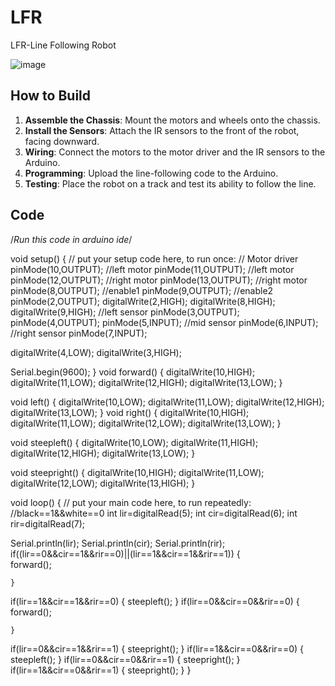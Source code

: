 # LFR
LFR-Line Following Robot



![image](https://github.com/kharsh807/LFR/assets/121211344/1ce53c92-b77c-404d-9e36-03e0aceec33c)
## How to Build

1. **Assemble the Chassis**: Mount the motors and wheels onto the chassis.
2. **Install the Sensors**: Attach the IR sensors to the front of the robot, facing downward.
3. **Wiring**: Connect the motors to the motor driver and the IR sensors to the Arduino.
4. **Programming**: Upload the line-following code to the Arduino.
5. **Testing**: Place the robot on a track and test its ability to follow the line.


## Code
/*Run this code in arduino ide*/



void setup() {
  // put your setup code here, to run once:
//  Motor driver
pinMode(10,OUTPUT); //left motor
pinMode(11,OUTPUT); //left motor
pinMode(12,OUTPUT); //right motor
pinMode(13,OUTPUT); //right motor
pinMode(8,OUTPUT); //enable1
pinMode(9,OUTPUT); //enable2
pinMode(2,OUTPUT);
digitalWrite(2,HIGH);
digitalWrite(8,HIGH);
digitalWrite(9,HIGH);
//left sensor
pinMode(3,OUTPUT);
pinMode(4,OUTPUT);
pinMode(5,INPUT);
//mid sensor
pinMode(6,INPUT);
//right sensor
pinMode(7,INPUT);

digitalWrite(4,LOW);
digitalWrite(3,HIGH);



Serial.begin(9600);
}
 void forward()
{
  digitalWrite(10,HIGH);
  digitalWrite(11,LOW);
  digitalWrite(12,HIGH);
  digitalWrite(13,LOW);
  }
  

void left()
{
  digitalWrite(10,LOW);
  digitalWrite(11,LOW);
  digitalWrite(12,HIGH);
  digitalWrite(13,LOW);
  }
  void right()
{
  digitalWrite(10,HIGH);
  digitalWrite(11,LOW);
  digitalWrite(12,LOW);
  digitalWrite(13,LOW);
  }

   void steepleft()
{
  digitalWrite(10,LOW);
  digitalWrite(11,HIGH);
  digitalWrite(12,HIGH);
  digitalWrite(13,LOW);
  }
  

   void steepright()
{
  digitalWrite(10,HIGH);
  digitalWrite(11,LOW);
  digitalWrite(12,LOW);
  digitalWrite(13,HIGH);
  }

void loop() {
  // put your main code here, to run repeatedly:
  //black==1&&white==0
 int lir=digitalRead(5);
  int cir=digitalRead(6);
    int rir=digitalRead(7);
  
  Serial.println(lir);
  Serial.println(cir);
  Serial.println(rir);
   if((lir==0&&cir==1&&rir==0)||(lir==1&&cir==1&&rir==1))
   {  
    forward(); 
     
    }
   if(lir==1&&cir==1&&rir==0)
   {
    steepleft();
    } 
    if(lir==0&&cir==0&&rir==0)
   {
    forward();
    
    }
   if(lir==0&&cir==1&&rir==1)
   {
    steepright();
    } 
   if(lir==1&&cir==0&&rir==0)
   { 
    steepleft(); 
    }
   if(lir==0&&cir==0&&rir==1)
   { 
    steepright(); 
    }
    if(lir==1&&cir==0&&rir==1)
    {
      steepright();
      }
}
